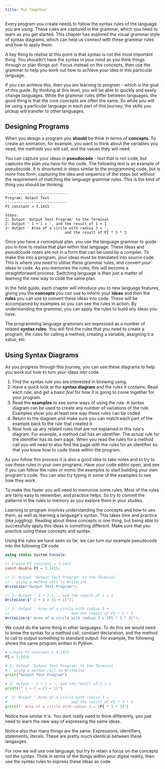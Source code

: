```yaml
---
title: Put Together
---
```


Every program you create needs to follow the syntax rules of the language you are using. These rules are captured in the grammar, which you need to learn as you get started. This chapter has explored the visual grammar style of syntax diagrams, which can help us connect with these grammar rules and how to apply them.

A key thing to realise at this point is that syntax is not the most important thing. You shouldn't have the syntax in your mind as you think things through or plan things out. Focus instead on the concepts, then use the grammar to help you work out how to achieve your idea in this particular language. 

If you can achieve this, then you are learning to program - which is the goal of this guide. By thinking at this level, you will be able to quickly and easily change languages. While the grammar rules differ between languages, the good thing is that the core concepts are often the same. So while you will be using a particular language in each part of this journey, the skills you pickup will transfer to other languages.

## Designing Programs

When you design a program you **should** be think in terms of **concepts**. To create an animation, for example, you want to think about the variables you need, the methods you will call, and the values they will need.

You can capture your ideas in **pseudocode** - text that is not code, but captures the plan you have for the code. The following text is an example of pseudocode. It is structured in steps similar to the programming code, but is more free form, capturing the idea and sequence of the steps but without the requirement of matching the language grammar rules. This is the kind of thing you should be thinking.

```
----------------------------
Program: Output Test
----------------------------
PI constant = 3.1415

Steps:
1: Output 'Output Test Program' to the Terminal
2: Output ' 1 + 1 = ', and the result of 1 + 1
3: Output ' Area of a circle with radius 3 = ', 
                           and the result of PI * 3 * 3
```

Once you have a conceptual plan, you use the language grammar to guide you in how to realise that plan within that language. These ideas and pseudocode notes are not in a form that can be used by a compiler. To make this into a program, your ideas must be translated into source code. This is where you need to utilise these grammar rules, and convert your ideas to code. As you memorise the rules, this will become a straightforward process. Switching language is then just a matter of learning the new way to code the same plan.

In the field guide, each chapter will introduce you to new language features, giving you the **concepts** you can use to inform your **ideas** and then the **rules** you can use to convert these ideas into code. These will be accompanied by examples so you can see the rules in action. By understanding the grammar, you can apply the rules to build any ideas you have.

The programming language grammars are expressed as a number of related **syntax rules**. You will find the rules that you need to create a program, the rules for calling a method, creating a variable, assigning it a value, etc.

## Using Syntax Diagrams

As you progress through this journey, you can use these diagrams to help you work out how to turn your ideas into code.

1. Find the syntax rule you are interested in knowing using.
1. Have a quick look at the **syntax diagram** and the rules it
    contains. Read each rule, and get a basic *feel* for how it is going
    to come together for your program.
1. Read the **examples** to see some ways of using the rule. A syntax
    diagram can be used to create any number of variations of the rule.
    Examples show you at least one way these rules can be coded.
1. Return to the diagram and make sure you can match each part of the
    example back to the rule that created it.
1. Now look up any related rules that are not explained in this rule's
    diagram. For example, a method call has an identifier. The
    actual rule for the identifier has its own page. When you read
    the rules for a method call you will need to also find the page with the
    rules for an identifier so that you know how to code these within the
    program.

As you follow this process it is also a good idea to take notes and to
try to use these rules in your own programs. Have your code editor open,
and see if you can follow the rules or mimic the examples to start
building your own program's code. You can also try typing in some of the
examples to see how they work.

To make this faster you will need to memorise some rules. Most of the rules are fairly easy to remember, and practice helps. So try to commit the patterns in the rules to memory as you explore them in your studies.

Learning to program involves understanding the concepts and how to ues them, as well as learning a language's syntax. This takes time and practice (like juggling). Reading about these concepts is one thing, but being able to successfully apply this ideas is something different. Make sure that you practice using these concepts and syntax.

Using the rules we have seen so far, we can turn our example pseudocode into the following C# code.

```csharp
using static System.Console;

// Create PI constant = 3.1415
const double PI = 3.1415;

// 1: Output 'Output Test Program' to the Terminal
// - using a method call to WriteLine
WriteLine("Output Test Program");

// 2: Output ' 1 + 1 = ', and the result of 1 + 1
WriteLine($" 1 + 1 = {1 + 1}");

// 3: Output ' Area of a circle with radius 3 = ', 
//                            and the result of PI * 3 * 3
WriteLine($" Area of a circle with radius 3 = {PI * 3 * 3}");
```

We could do the same thing in other languages. To do this we would need to know the syntax for a method call, constant declaration, and the method to call to output something to standard output. For example, the following shows the same program written in Python.

```python
# Create PI constant = 3.1415
PI = 3.1415

# 1: Output 'Output Test Program' to the Terminal
# - using a method call to WriteLine
print("Output Test Program")

# 2: Output ' 1 + 1 = ', and the result of 1 + 1
print(f" 1 + 1 = {1 + 1}")

#  3: Output ' Area of a circle with radius 3 = ', 
#                             and the result of PI * 3 * 3
print(f" Area of a circle with radius 3 = {PI * 3 * 3}")
```

Notice how similar it is. You dont really need to think differently, you just need to learn the new way of expressing the same ideas. 

Notice also that many things are the same. Expressions, identifiers, statements, literals. These are pretty much identical between these langauges.

For now we will use one language, but try to retain a focus on the concepts not the syntax. Think in terms of the things within your digital reality, then use the syntax rules to express these ideas as code.
